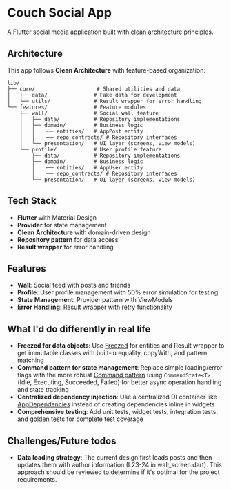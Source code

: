 # Couch Social App

A Flutter social media application built with clean architecture principles.

## Architecture

This app follows **Clean Architecture** with feature-based organization:

```
lib/
├── core/                    # Shared utilities and data
│   ├── data/               # Fake data for development
│   └── utils/              # Result wrapper for error handling
└── features/               # Feature modules
    ├── wall/               # Social wall feature
    │   ├── data/           # Repository implementations
    │   ├── domain/         # Business logic
    │   │   ├── entities/   # AppPost entity
    │   │   └── repo_contracts/ # Repository interfaces
    │   └── presentation/   # UI layer (screens, view models)
    └── profile/            # User profile feature
        ├── data/           # Repository implementations  
        ├── domain/         # Business logic
        │   ├── entities/   # AppUser entity
        │   └── repo_contracts/ # Repository interfaces
        └── presentation/   # UI layer (screens, view models)
```

## Tech Stack

- **Flutter** with Material Design
- **Provider** for state management
- **Clean Architecture** with domain-driven design
- **Repository pattern** for data access
- **Result wrapper** for error handling

## Features

- **Wall**: Social feed with posts and friends
- **Profile**: User profile management with 50% error simulation for testing
- **State Management**: Provider pattern with ViewModels
- **Error Handling**: Result wrapper with retry functionality

## What I'd do differently in real life

- **Freezed for data objects**: Use [Freezed](https://pub.dev/packages/freezed) for entities and Result wrapper to get immutable classes with built-in equality, copyWith, and pattern matching
- **Command pattern for state management**: Replace simple loading/error flags with the more robust [Command pattern](https://github.com/tomasbaran/flutter-dark-mode-clean-architecture) using `CommandState<T>` (Idle, Executing, Succeeded, Failed) for better async operation handling and state tracking
- **Centralized dependency injection**: Use a centralized DI container like [AppDependencies](https://github.com/tomasbaran/flutter-dark-mode-clean-architecture/blob/main/lib/core/app_dependencies.dart) instead of creating dependencies inline in widgets
- **Comprehensive testing**: Add unit tests, widget tests, integration tests, and golden tests for complete test coverage

## Challenges/Future todos

- **Data loading strategy**: The current design first loads posts and then updates them with author information (L23-24 in wall_screen.dart). This approach should be reviewed to determine if it's optimal for the project requirements.
